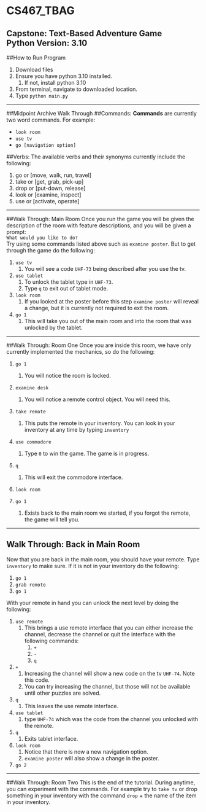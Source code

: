 # CS467_TBAG
Capstone: Text-Based Adventure Game
<br/>
Python Version: 3.10
---
##How to Run Program
1. Download files
2. Ensure you have python 3.10 installed.
   1. If not, install python 3.10
3. From terminal, navigate to downloaded location.
4. Type `python main.py`
---
##Midpoint Archive Walk Through
##Commands:
**Commands** are currently two word commands. For example:
</br>
* `look room`
* `use tv`
* `go [navigation option]`

##Verbs:
The available verbs and their synonyms currently include the following:
1. go or [move, walk, run, travel]
2. take or [get, grab, pick-up]
3. drop or [put-down, release]
4. look or [examine, inspect]
5. use or [activate, operate]

---
##Walk Through: Main Room
Once you run the game you will be given the description of the room with feature descriptions, and you will be given a prompt:
</br>
`What would you like to do? `
</br>
Try using some commands listed above such as `examine poster`. But to get through the game do the following:
1. `use tv`
   1. You will see a code `UHF-73` being described after you use the tv.
2. `use tablet`
   1. To unlock the tablet type in `UHF-73`.
   2. Type `q` to exit out of tablet mode. 
3. `look room`
   1. If you looked at the poster before this step `examine poster` will reveal a change, but it is currently not required to exit the room.
4. `go 1`
   1. This will take you out of the main room and into the room that was unlocked by the tablet. 
---
##Walk Through: Room One
Once you are inside this room, we have only currently implemented the mechanics, so do the following:
1. `go 1`
   1. You will notice the room is locked. 
   
2. `examine desk`
   1. You will notice a remote control object. You will need this.
   
3. `take remote`
   1. This puts the remote in your inventory. You can look in your inventory at any time by typing `inventory`
4. `use commodore`
   1. Type `0` to win the game. The game is in progress. 
5. `q`
   1. This will exit the commodore interface.
6. `look room`
7. `go 1`
   1. Exists back to the main room we started, if you forgot the remote, the game will tell you. 
---
## Walk Through: Back in Main Room
Now that you are back in the main room, you should have your remote. Type `inventory` to make sure. If it is not in your inventory do the following:
1. `go 1`
2. `grab remote`
3. `go 1`

With your remote in hand you can unlock the next level by doing the following:
1. `use remote`
   1. This brings a use remote interface that you can either increase the channel, decrease the channel or quit the interface with the following commands:
      1. `+`
      2. `-`
      3. `q`
2. `+`
   1. Increasing the channel will show a new code on the tv `UHF-74`. Note this code. 
   2. You can try increasing the channel, but those will not be available until other puzzles are solved.
3. `q`
   1. This leaves the use remote interface.
4. `use tablet`
   1. type `UHF-74` which was the code from the channel you unlocked with the remote.
5. `q`
   1. Exits tablet interface. 
6. `look room`
   1. Notice that there is now a new navigation option. 
   2. `examine poster` will also show a change in the poster. 
7. `go 2`
---
##Walk Through: Room Two
This is the end of the tutorial. During anytime, you can experiment with the commands. For example try to `take tv` or drop something in your inventory with the command `drop` + the name of the item in your inventory. 


